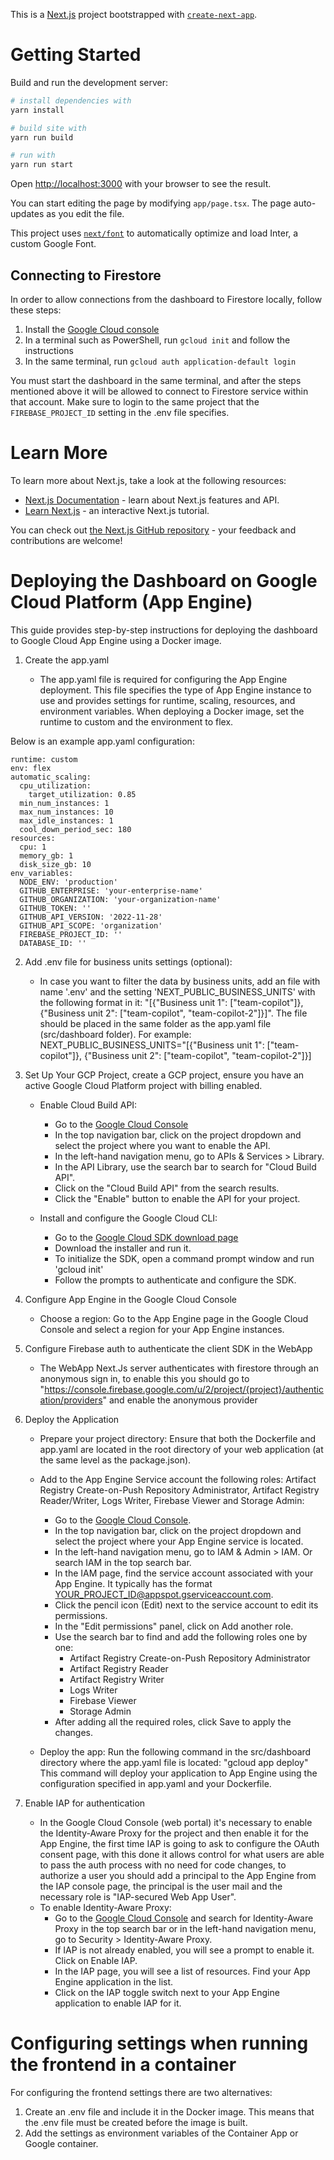 This is a [Next.js](https://nextjs.org/) project bootstrapped with [`create-next-app`](https://github.com/vercel/next.js/tree/canary/packages/create-next-app).

# Getting Started

Build and run the development server:

```bash
# install dependencies with
yarn install

# build site with
yarn run build

# run with
yarn run start
```

Open [http://localhost:3000](http://localhost:3000) with your browser to see the result.

You can start editing the page by modifying `app/page.tsx`. The page auto-updates as you edit the file.

This project uses [`next/font`](https://nextjs.org/docs/basic-features/font-optimization) to automatically optimize and load Inter, a custom Google Font.

## Connecting to Firestore

In order to allow connections from the dashboard to Firestore locally, follow these steps:
1. Install the [Google Cloud console](https://cloud.google.com/sdk/docs/downloads-interactive)
1. In a terminal such as PowerShell, run `gcloud init` and follow the instructions
1. In the same terminal, run `gcloud auth application-default login`

You must start the dashboard in the same terminal, and after the steps mentioned above it will be allowed to connect to Firestore service within that account. Make sure to login to the same project that the `FIREBASE_PROJECT_ID` setting in the .env file specifies.

# Learn More

To learn more about Next.js, take a look at the following resources:

- [Next.js Documentation](https://nextjs.org/docs) - learn about Next.js features and API.
- [Learn Next.js](https://nextjs.org/learn) - an interactive Next.js tutorial.

You can check out [the Next.js GitHub repository](https://github.com/vercel/next.js/) - your feedback and contributions are welcome!

# Deploying the Dashboard on Google Cloud Platform (App Engine)

This guide provides step-by-step instructions for deploying the dashboard to Google Cloud App Engine using a Docker image.

1. Create the app.yaml 

    * The app.yaml file is required for configuring the App Engine deployment. This file specifies the type of App Engine instance to use and provides settings for runtime, scaling, resources, and environment variables. When deploying a Docker image, set the runtime to custom and the environment to flex.

Below is an example app.yaml configuration:
```
runtime: custom
env: flex
automatic_scaling:
  cpu_utilization:
    target_utilization: 0.85
  min_num_instances: 1
  max_num_instances: 10
  max_idle_instances: 1
  cool_down_period_sec: 180
resources:
  cpu: 1
  memory_gb: 1
  disk_size_gb: 10
env_variables:
  NODE_ENV: 'production'
  GITHUB_ENTERPRISE: 'your-enterprise-name'
  GITHUB_ORGANIZATION: 'your-organization-name'
  GITHUB_TOKEN: ''
  GITHUB_API_VERSION: '2022-11-28'
  GITHUB_API_SCOPE: 'organization'
  FIREBASE_PROJECT_ID: ''
  DATABASE_ID: ''
```

2. Add .env file for business units settings (optional):
    * In case you want to filter the data by business units, add an file with name '.env' and the setting 'NEXT_PUBLIC_BUSINESS_UNITS' with the following format in it: "[{"Business unit 1": ["team-copilot"]}, {"Business unit 2": ["team-copilot", "team-copilot-2"]}]". The file should be placed in the same folder as the app.yaml file (src/dashboard folder). For example: NEXT_PUBLIC_BUSINESS_UNITS="[{"Business unit 1": ["team-copilot"]}, {"Business unit 2": ["team-copilot", "team-copilot-2"]}]

2. Set Up Your GCP Project, create a GCP project, ensure you have an active Google Cloud Platform project with billing enabled.

    * Enable Cloud Build API:
      * Go to the [Google Cloud Console](https://console.cloud.google.com/)
      * In the top navigation bar, click on the project dropdown and select the project where you want to enable the API.
      * In the left-hand navigation menu, go to APIs & Services > Library.
      * In the API Library, use the search bar to search for "Cloud Build API".
      * Click on the "Cloud Build API" from the search results.
      * Click the "Enable" button to enable the API for your project.

    * Install and configure the Google Cloud CLI: 
      * Go to the [Google Cloud SDK download page](https://cloud.google.com/sdk/docs/install)
      * Download the installer and run it.
      * To initialize the SDK, open a command prompt window and run 'gcloud init'
      * Follow the prompts to authenticate and configure the SDK.

3. Configure App Engine in the Google Cloud Console

    * Choose a region: Go to the App Engine page in the Google Cloud Console and select a region for your App Engine instances.

4. Configure Firebase auth to authenticate the client SDK in the WebApp
    * The WebApp Next.Js server authenticates with firestore through an anonymous sign in, to enable this you should go to "https://console.firebase.google.com/u/2/project/{project}/authentication/providers" and enable the anonymous provider

5. Deploy the Application

    * Prepare your project directory: Ensure that both the Dockerfile and app.yaml are located in the root directory of your web application (at the same level as the package.json).

    * Add to the App Engine Service account the following roles: Artifact Registry Create-on-Push Repository Administrator, Artifact Registry Reader/Writer, Logs Writer, Firebase Viewer and Storage Admin:
       * Go to the [Google Cloud Console](https://console.cloud.google.com/).
       * In the top navigation bar, click on the project dropdown and select the project where your App Engine service is located.
       * In the left-hand navigation menu, go to IAM & Admin > IAM. Or search IAM in the top search bar.
       * In the IAM page, find the service account associated with your App Engine. It typically has the format YOUR_PROJECT_ID@appspot.gserviceaccount.com.
       * Click the pencil icon (Edit) next to the service account to edit its permissions.
       * In the "Edit permissions" panel, click on Add another role.
       * Use the search bar to find and add the following roles one by one:
          * Artifact Registry Create-on-Push Repository Administrator
          * Artifact Registry Reader
          * Artifact Registry Writer
          * Logs Writer
          * Firebase Viewer
          * Storage Admin
       * After adding all the required roles, click Save to apply the changes.

    * Deploy the app: Run the following command in the src/dashboard directory where the app.yaml file is located: "gcloud app deploy" This command will deploy your application to App Engine using the configuration specified in app.yaml and your Dockerfile.

6. Enable IAP for authentication
    * In the Google Cloud Console (web portal) it's necessary to enable the Identity-Aware Proxy for the project and then enable it for the App Engine, the first time IAP is going to ask to configure the OAuth consent page, with this done it allows control for what users are able to pass the auth process with no need for code changes, to authorize a user you should add a principal to the App Engine from the IAP console page, the principal is the user mail and the necessary role is "IAP-secured Web App User".
    * To enable Identity-Aware Proxy:
      * Go to the [Google Cloud Console](https://console.cloud.google.com/) and search for Identity-Aware Proxy in the top search bar or in the left-hand navigation menu, go to Security > Identity-Aware Proxy.
      * If IAP is not already enabled, you will see a prompt to enable it. Click on Enable IAP.
      * In the IAP page, you will see a list of resources. Find your App Engine application in the list.
      * Click on the IAP toggle switch next to your App Engine application to enable IAP for it.

# Configuring settings when running the frontend in a container

For configuring the frontend settings there are two alternatives:

1. Create an .env file and include it in the Docker image. This means that the .env file must be created before the image is built.
2. Add the settings as environment variables of the Container App or Google container.
